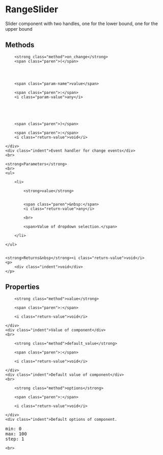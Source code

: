 <div class="component">
    <h1>RangeSlider</h1>
</div>



<div class="definition">
    <div class="indent">Slider component with two handles, one for the lower bound, one for the
upper bound</div>
</div>


























<h2>Methods</h2>











<div class="definition">
    <div class="definition-header">

<div class="tsd-kind-icon method-icon"></div>


        <strong class="method">on_change</strong>
        <span class="paren">(</span>




        <span class="param-name">value</span>

        <span class="paren">:</span>
        <i class="param-value">any</i>





        <span class="paren">)</span>

        <span class="paren">:</span>
        <i class="return-value">void</i>

    </div>
    <div class="indent">Event handler for change events</div>
    <br>

    <strong>Parameters</strong>
    <br>
    <ul>

        <li>

            <strong>value</strong>


            <span class="paren">&nbsp:</span>
            <i class="return-value">any</i>

            <br>

            <span>Value of dropdown selection.</span>

        </li>

    </ul>


    <strong>Returns&nbsp</strong><i class="return-value">void</i>
    <p>
        <div class="indent">void</div>
    </p>

</div>




<h2>Properties</h2>





<div class="definition">
    <div class="definition-header">
    <div class="tsd-kind-icon property-icon"></div>

        <strong class="method">value</strong>

        <span class="paren">:</span>

        <i class="return-value">void</i>

    </div>
    <div class="indent">Value of component</div>
    <br>

</div>



<div class="definition">
    <div class="definition-header">
    <div class="tsd-kind-icon property-icon"></div>

        <strong class="method">default_value</strong>

        <span class="paren">:</span>

        <i class="return-value">void</i>

    </div>
    <div class="indent">Default value of component</div>
    <br>

</div>



<div class="definition">
    <div class="definition-header">
    <div class="tsd-kind-icon property-icon"></div>

        <strong class="method">options</strong>

        <span class="paren">:</span>

        <i class="return-value">void</i>

    </div>
    <div class="indent">Default options of component.
<pre>
min: 0
max: 100
step: 1
</pre></div>
    <br>

</div>





























